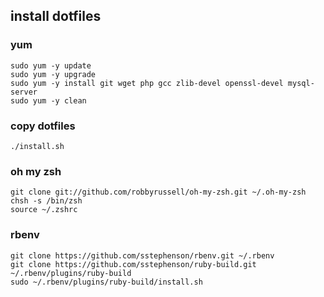 ## install dotfiles

### yum

```
sudo yum -y update
sudo yum -y upgrade
sudo yum -y install git wget php gcc zlib-devel openssl-devel mysql-server
sudo yum -y clean
```

### copy dotfiles

```
./install.sh
```

### oh my zsh

```
git clone git://github.com/robbyrussell/oh-my-zsh.git ~/.oh-my-zsh
chsh -s /bin/zsh
source ~/.zshrc
```

### rbenv

```
git clone https://github.com/sstephenson/rbenv.git ~/.rbenv
git clone https://github.com/sstephenson/ruby-build.git ~/.rbenv/plugins/ruby-build
sudo ~/.rbenv/plugins/ruby-build/install.sh
```
